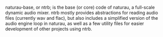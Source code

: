 naturau-base, or ntrb; is the base (or core) code of naturau, a full-scale dynamic audio mixer. ntrb mostly provides abstractions for reading audio files (currently wav and flac), but also includes a simplified version of the audio engine loop in naturau, as well as a few utility files for easier development of other projects using ntrb.
